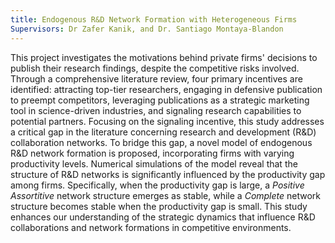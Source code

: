 ```yaml
---
title: Endogenous R&D Network Formation with Heterogeneous Firms
Supervisors: Dr Zafer Kanik, and Dr. Santiago Montaya-Blandon
---
```


<!-- <html>
   <iframe src="https://heydari-msadra.github.io/files//HHHLLL-SocialWelfare.html" title="Pairwise Stable Structures" width="60%" height="400" style="border:none;" ></iframe> 
</html> -->

This project investigates the motivations behind private firms' decisions to publish their research findings, despite the competitive risks involved. Through a comprehensive literature review, four primary incentives are identified: attracting top-tier researchers, engaging in defensive publication to preempt competitors, leveraging publications as a strategic marketing tool in science-driven industries, and signaling research capabilities to potential partners.
Focusing on the signaling incentive, this study addresses a critical gap in the literature concerning research and development (R\&D) collaboration networks. To bridge this gap, a novel model of endogenous R\&D network formation is proposed, incorporating firms with varying productivity levels. Numerical simulations of the model reveal that the structure of R\&D networks is significantly influenced by the productivity gap among firms. Specifically, when the productivity gap is large, a _Positive Assortitive_ network structure emerges as stable, while a _Complete_ network structure becomes stable when the productivity gap is small. This study enhances our understanding of the strategic dynamics that influence R\&D collaborations and network formations in competitive environments.
